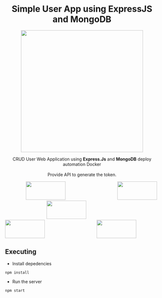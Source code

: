 <h1 align="center"> Simple User App using ExpressJS and MongoDB </h1>

<p align="center"><img style="align:center" src="https://res.cloudinary.com/dvehyvk3d/image/upload/v1634289445/tech%20stack/express_xmzka6.svg" width="400vw" height="400vw"></p>

<p align="center">CRUD User Web Application using <b>Express.Js</b> and <b>MongoDB</b> deploy automation</b> Docker <br/><br/> Provide API to generate the token.
<div class="d-flex" style="word-spacing:30px">
   &nbsp; 
  <img src="https://img.shields.io/badge/npm-CB3837?style=for-the-badge&logo=npm&logoColor=white" width="130vw" height="60vw">
  &nbsp;   &nbsp; 
  <img src="https://img.shields.io/badge/Node.js-339933?style=for-the-badge&logo=nodedotjs&logoColor=white" width="130vw" height="60vw">
  &nbsp;   &nbsp; 
  <img src="https://img.shields.io/badge/Express.js-000000?style=for-the-badge&logo=express&logoColor=white" width="130vw" height="60vw">
  &nbsp;   &nbsp;
  <img src="https://img.shields.io/badge/MongoDB-4EA94B?style=for-the-badge&logo=mongodb&logoColor=white" width="130vw" height="60vw">
  &nbsp;   &nbsp; 
  <img src="https://img.shields.io/badge/Docker-2CA5E0?style=for-the-badge&logo=docker&logoColor=white" width="130vw" height="60vw">
   &nbsp; 
</div>
</p>



## Executing

* Install depedencies
```
npm install
```

* Run the server
```
npm start
```
